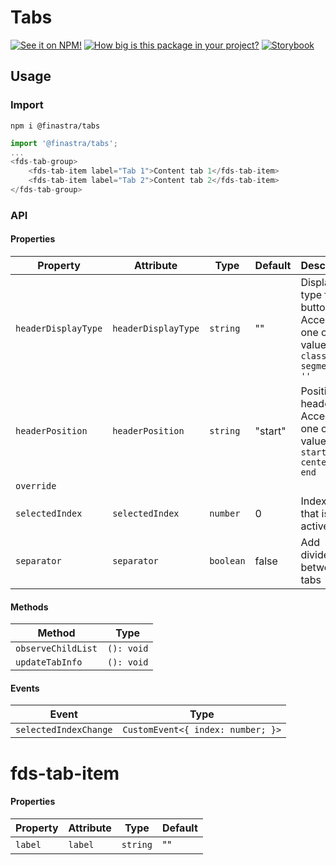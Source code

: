 # Tabs

[![See it on NPM!](https://img.shields.io/npm/v/@finastra/tabs?style=for-the-badge)](https://www.npmjs.com/package/@finastra/tabs)
[![How big is this package in your project?](https://img.shields.io/bundlephobia/minzip/@finastra/tabs?style=for-the-badge)](https://bundlephobia.com/result?p=@finastra/tabs')
[![Storybook](https://shields.io/badge/-Play%20with%20this%20web%20component-2a0481?logo=storybook&style=for-the-badge)](https://finastra.github.io/finastra-design-system/?path=/story/navigation-tabs--default)

## Usage

### Import

```
npm i @finastra/tabs
```

```ts
import '@finastra/tabs';
...
<fds-tab-group>
    <fds-tab-item label="Tab 1">Content tab 1</fds-tab-item>
    <fds-tab-item label="Tab 2">Content tab 2</fds-tab-item>
</fds-tab-group>
```


### API
<!-- DOC -->
#### Properties

| Property            | Attribute           | Type      | Default | Description                                      |
|---------------------|---------------------|-----------|---------|--------------------------------------------------|
| `headerDisplayType` | `headerDisplayType` | `string`  | ""      | Display type for tab button:  Accepts one of values : `classic \| segmented \| ''` |
| `headerPosition`    | `headerPosition`    | `string`  | "start" | Position of header. Accepts one of values : `start \| center \| end` |
| `override`          |                     |           |         |                                                  |
| `selectedIndex`     | `selectedIndex`     | `number`  | 0       | Index of tab that is active.                     |
| `separator`         | `separator`         | `boolean` | false   | Add dividers between tabs                        |

#### Methods

| Method             | Type       |
|--------------------|------------|
| `observeChildList` | `(): void` |
| `updateTabInfo`    | `(): void` |

#### Events

| Event                 | Type                              |
|-----------------------|-----------------------------------|
| `selectedIndexChange` | `CustomEvent<{ index: number; }>` |


# fds-tab-item

#### Properties

| Property | Attribute | Type     | Default |
|----------|-----------|----------|---------|
| `label`  | `label`   | `string` | ""      |
<!-- /DOC -->